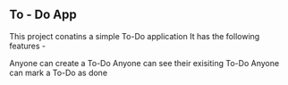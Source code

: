   ## To - Do App
This project conatins a simple To-Do application
It has the following features -

Anyone can create a To-Do
Anyone can see their exisiting To-Do
Anyone can mark a To-Do as done
